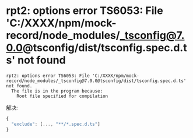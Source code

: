 # rpt2: options error TS6053: File 'C:/XXXX/npm/mock-record/node_modules/_tsconfig@7.0.0@tsconfig/dist/tsconfig.spec.d.ts' not found

```shell
rpt2: options error TS6053: File 'C:/XXXX/npm/mock-record/node_modules/_tsconfig@7.0.0@tsconfig/dist/tsconfig.spec.d.ts' not found.
  The file is in the program because:
    Root file specified for compilation
```

解决:

```ts
{
  "exclude": [..., "**/*.spec.d.ts"]
}
```
